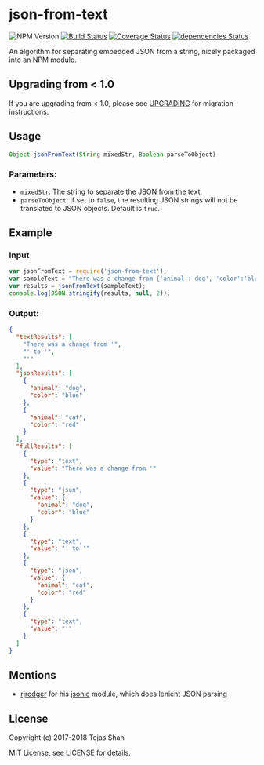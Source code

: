 # json-from-text

![NPM Version](https://img.shields.io/npm/v/json-from-text.svg)
[![Build Status](https://travis-ci.org/tejashah88/json-from-text.svg?branch=master)](https://travis-ci.org/tejashah88/json-from-text)
[![Coverage Status](https://coveralls.io/repos/github/tejashah88/json-from-text/badge.svg)](https://coveralls.io/github/tejashah88/json-from-text)
[![dependencies Status](https://david-dm.org/tejashah88/json-from-text/status.svg)](https://david-dm.org/tejashah88/json-from-text)

An algorithm for separating embedded JSON from a string, nicely packaged into an NPM module.

## Upgrading from < 1.0
If you are upgrading from < 1.0, please see [UPGRADING](UPGRADING.md) for migration instructions.

## Usage
```javascript
Object jsonFromText(String mixedStr, Boolean parseToObject)
```

### Parameters:
* `mixedStr`: The string to separate the JSON from the text.
* `parseToObject`: If set to `false`, the resulting JSON strings will not be translated to JSON objects. Default is `true`.

## Example
### Input
```javascript
var jsonFromText = require('json-from-text');
var sampleText = "There was a change from {'animal':'dog', 'color':'blue'} to {'animal':'cat', 'color':'red'}'";
var results = jsonFromText(sampleText);
console.log(JSON.stringify(results, null, 2));
```

### Output:
```json
{
  "textResults": [
    "There was a change from '",
    "' to '",
    "'"
  ],
  "jsonResults": [
    {
      "animal": "dog",
      "color": "blue"
    },
    {
      "animal": "cat",
      "color": "red"
    }
  ],
  "fullResults": [
    {
      "type": "text",
      "value": "There was a change from '"
    },
    {
      "type": "json",
      "value": {
        "animal": "dog",
        "color": "blue"
      }
    },
    {
      "type": "text",
      "value": "' to '"
    },
    {
      "type": "json",
      "value": {
        "animal": "cat",
        "color": "red"
      }
    },
    {
      "type": "text",
      "value": "'"
    }
  ]
}
```

## Mentions
* [rjrodger](https://github.com/rjrodger) for his [jsonic](https://github.com/rjrodger/jsonic) module, which does lenient JSON parsing

## License
Copyright (c) 2017-2018 Tejas Shah

MIT License, see [LICENSE](LICENSE.md) for details.